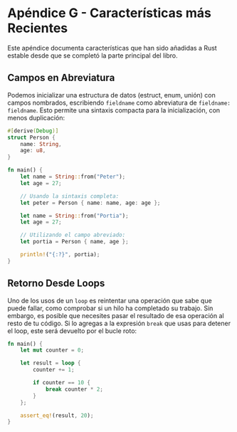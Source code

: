 # Apéndice G - Características más Recientes

Este apéndice documenta características que han sido añadidas a Rust estable desde que 
se completó la parte principal del libro.


## Campos en Abreviatura

Podemos inicializar una estructura de datos (estruct, enum, unión) con campos
nombrados, escribiendo `fieldname` como abreviatura de `fieldname: fieldname`. 
Esto permite una sintaxis compacta para la inicialización, con menos duplicación:

```rust
#[derive(Debug)]
struct Person {
    name: String,
    age: u8,
}

fn main() {
    let name = String::from("Peter");
    let age = 27;

    // Usando la sintaxis completa:
    let peter = Person { name: name, age: age };

    let name = String::from("Portia");
    let age = 27;

    // Utilizando el campo abreviado:
    let portia = Person { name, age };

    println!("{:?}", portia);
}
```


## Retorno Desde Loops

Uno de los usos de un `loop` es reintentar una operación que sabe que puede fallar, como 
comprobar si un hilo ha completado su trabajo. Sin embargo, es posible que necesites pasar el
resultado de esa operación al resto de tu código. Si lo agregas a la expresión `break`
que usas para detener el loop, este será devuelto por el bucle roto:

```rust
fn main() {
    let mut counter = 0;

    let result = loop {
        counter += 1;

        if counter == 10 {
            break counter * 2;
        }
    };

    assert_eq!(result, 20);
}
```
